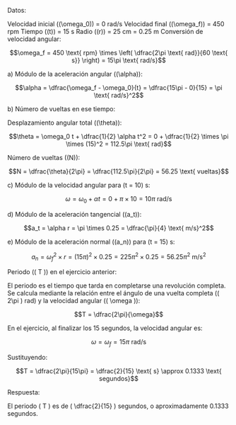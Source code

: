 Datos:

Velocidad inicial ((\omega_0)) = 0 rad/s
Velocidad final ((\omega_f)) = 450 rpm
Tiempo ((t)) = 15 s
Radio ((r)) = 25 cm = 0.25 m
Conversión de velocidad angular:

$$\omega_f = 450 \text{ rpm} \times \left( \dfrac{2\pi \text{ rad}}{60 \text{ s}} \right) = 15\pi \text{ rad/s}$$

a) Módulo de la aceleración angular ((\alpha)):

$$\alpha = \dfrac{\omega_f - \omega_0}{t} = \dfrac{15\pi - 0}{15} = \pi \text{ rad/s}^2$$

b) Número de vueltas en ese tiempo:

Desplazamiento angular total ((\theta)):

$$\theta = \omega_0 t + \dfrac{1}{2} \alpha t^2 = 0 + \dfrac{1}{2} \times \pi \times (15)^2 = 112.5\pi \text{ rad}$$

Número de vueltas ((N)):

$$N = \dfrac{\theta}{2\pi} = \dfrac{112.5\pi}{2\pi} = 56.25 \text{ vueltas}$$

c) Módulo de la velocidad angular para (t = 10) s:

$$\omega = \omega_0 + \alpha t = 0 + \pi \times 10 = 10\pi \text{ rad/s}$$

d) Módulo de la aceleración tangencial ((a_t)):

$$a_t = \alpha r = \pi \times 0.25 = \dfrac{\pi}{4} \text{ m/s}^2$$

e) Módulo de la aceleración normal ((a_n)) para (t = 15) s:

$$a_n = \omega_f^2 \times r = (15\pi)^2 \times 0.25 = 225\pi^2 \times 0.25 = 56.25\pi^2 \text{ m/s}^2$$

Periodo (( T )) en el ejercicio anterior:

El periodo es el tiempo que tarda en completarse una revolución completa. Se calcula mediante la relación entre el ángulo de una vuelta completa (( 2\pi ) rad) y la velocidad angular (( \omega )):

$$T = \dfrac{2\pi}{\omega}$$

En el ejercicio, al finalizar los 15 segundos, la velocidad angular es:

$$\omega = \omega_f = 15\pi \text{ rad/s}$$

Sustituyendo:

$$T = \dfrac{2\pi}{15\pi} = \dfrac{2}{15} \text{ s} \approx 0.1333 \text{ segundos}$$

Respuesta:

El periodo ( T ) es de ( \dfrac{2}{15} ) segundos, o aproximadamente 0.1333 segundos.
